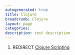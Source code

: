 ```yaml
---
autogenerated: true
title: Clojure
breadcrumb: Clojure
layout: page
categories: 
description: test description
---
```


1.  REDIRECT [Clojure Scripting](Clojure_Scripting "wikilink")
